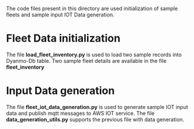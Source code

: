 

The code files present in this directory are used initialization of sample fleets and sample input IOT Data generation. 

# Fleet Data initialization
The file **load_fleet_inventory.py** is used to load two sample records into Dyanmo-Db table. Two sample fleet details are available
in the file **fleet_inventory**

# Input Data generation

The file **fleet_iot_data_generation.py** is used to generate sample IOT input data and publish mqtt messages to AWS IOT service.
The file **data_generation_utils.py** supports the previous file with data generation.
